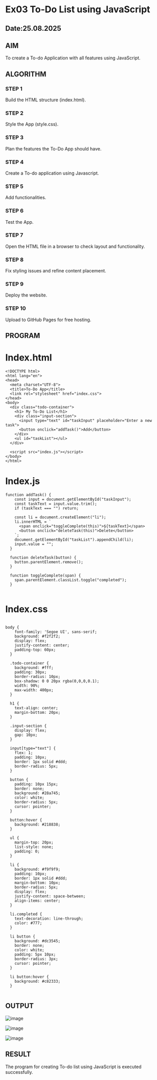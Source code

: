 # Ex03 To-Do List using JavaScript
## Date:25.08.2025

## AIM
To create a To-do Application with all features using JavaScript.

## ALGORITHM
### STEP 1
Build the HTML structure (index.html).

### STEP 2
Style the App (style.css).

### STEP 3
Plan the features the To-Do App should have.

### STEP 4
Create a To-do application using Javascript.

### STEP 5
Add functionalities.

### STEP 6
Test the App.

### STEP 7
Open the HTML file in a browser to check layout and functionality.

### STEP 8
Fix styling issues and refine content placement.

### STEP 9
Deploy the website.

### STEP 10
Upload to GitHub Pages for free hosting.

## PROGRAM

# Index.html

```
<!DOCTYPE html>
<html lang="en">
<head>
  <meta charset="UTF-8">
  <title>To-Do App</title>
  <link rel="stylesheet" href="index.css">
</head>
<body>
  <div class="todo-container">
    <h1> My To-Do List</h1>
    <div class="input-section">
      <input type="text" id="taskInput" placeholder="Enter a new task">
      <button onclick="addTask()">Add</button>
    </div>
    <ul id="taskList"></ul>
  </div>

  <script src="index.js"></script>
</body>
</html>

```
# Index.js
````
function addTask() {
    const input = document.getElementById("taskInput");
    const taskText = input.value.trim();
    if (taskText === "") return;
  
    const li = document.createElement("li");
    li.innerHTML = `
      <span onclick="toggleComplete(this)">${taskText}</span>
      <button onclick="deleteTask(this)">Delete</button>
    `;
    document.getElementById("taskList").appendChild(li);
    input.value = "";
  }
  
  function deleteTask(button) {
    button.parentElement.remove();
  }
  
  function toggleComplete(span) {
    span.parentElement.classList.toggle("completed");
  }
  

````
# Index.css
```

body {
    font-family: 'Segoe UI', sans-serif;
    background: #f2f2f2;
    display: flex;
    justify-content: center;
    padding-top: 60px;
  }
  
  .todo-container {
    background: #fff;
    padding: 30px;
    border-radius: 10px;
    box-shadow: 0 0 20px rgba(0,0,0,0.1);
    width: 90%;
    max-width: 400px;
  }
  
  h1 {
    text-align: center;
    margin-bottom: 20px;
  }
  
  .input-section {
    display: flex;
    gap: 10px;
  }
  
  input[type="text"] {
    flex: 1;
    padding: 10px;
    border: 1px solid #ddd;
    border-radius: 5px;
  }
  
  button {
    padding: 10px 15px;
    border: none;
    background: #28a745;
    color: white;
    border-radius: 5px;
    cursor: pointer;
  }
  
  button:hover {
    background: #218838;
  }
  
  ul {
    margin-top: 20px;
    list-style: none;
    padding: 0;
  }
  
  li {
    background: #f9f9f9;
    padding: 10px;
    border: 1px solid #ddd;
    margin-bottom: 10px;
    border-radius: 5px;
    display: flex;
    justify-content: space-between;
    align-items: center;
  }
  
  li.completed {
    text-decoration: line-through;
    color: #777;
  }
  
  li button {
    background: #dc3545;
    border: none;
    color: white;
    padding: 5px 10px;
    border-radius: 3px;
    cursor: pointer;
  }
  
  li button:hover {
    background: #c82333;
  }
  

```

## OUTPUT

![image](https://github.com/user-attachments/assets/03f1fbbd-1732-4927-8d03-57fa58f76d33)


![image](https://github.com/user-attachments/assets/8aa2895f-0e20-4a87-9584-7f64d0085a4a)


![image](https://github.com/user-attachments/assets/8b02e092-15aa-4257-adfd-c37767271dc6)

## RESULT
The program for creating To-do list using JavaScript is executed successfully.
